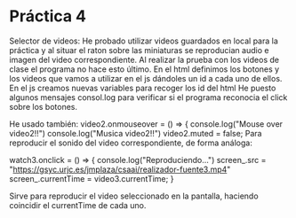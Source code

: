 # Práctica 4
Selector de videos:
He probado utilizar videos guardados en local para la práctica y al situar el raton sobre las miniaturas se reproducian audio e imagen del video correspondiente.
Al realizar la prueba con los videos de clase el programa no hace esto último.
En el html definimos los botones y los videos que vamos a utilizar en el js dándoles un id a cada uno de ellos.
En el js creamos nuevas variables para recoger los id del html
He puesto algunos mensajes consol.log para verificar si el programa reconocia el click sobre los botones.

He usado también:
  video2.onmouseover = () => {
  console.log("Mouse over video2!!")
  console.log("Musica video2!!")
  video2.muted = false;
Para reproducir el sonido del video correspondiente, de forma análoga:

watch3.onclick = () => {
  console.log("Reproduciendo...")
  screen_.src = "https://gsyc.urjc.es/jmplaza/csaai/realizador-fuente3.mp4"
  screen_.currentTime = video3.currentTime;
}

Sirve para reproducir el video seleccionado en la pantalla, haciendo coincidir el currentTime de cada uno.
